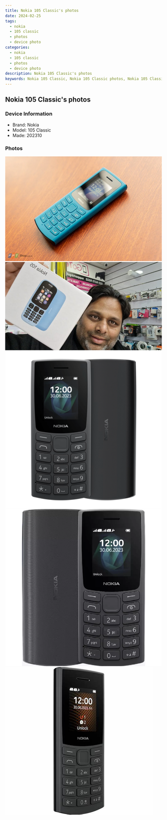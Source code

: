 ```yaml
---
title: Nokia 105 Classic's photos
date: 2024-02-25
tags: 
  - nokia
  - 105 classic
  - photos
  - device photo
categories: 
  - nokia
  - 105 classic
  - photos
  - device photo
description: Nokia 105 Classic's photos
keywords: Nokia 105 Classic, Nokia 105 Classic photos, Nokia 105 Classic device photo
---
```


## Nokia 105 Classic's photos

### Device Information

- Brand: Nokia
- Model: 105 Classic
- Made: 202310

### Photos

![/images/best-assets/devices/nokia/nokia-105-classic/1.jpg](/images/best-assets/devices/nokia/nokia-105-classic/1.jpg)
![/images/best-assets/devices/nokia/nokia-105-classic/2.jpg](/images/best-assets/devices/nokia/nokia-105-classic/2.jpg)
![/images/best-assets/devices/nokia/nokia-105-classic/3.jpg](/images/best-assets/devices/nokia/nokia-105-classic/3.jpg)
![/images/best-assets/devices/nokia/nokia-105-classic/4.jpg](/images/best-assets/devices/nokia/nokia-105-classic/4.jpg)
![/images/best-assets/devices/nokia/nokia-105-classic/5.jpg](/images/best-assets/devices/nokia/nokia-105-classic/5.jpg)
